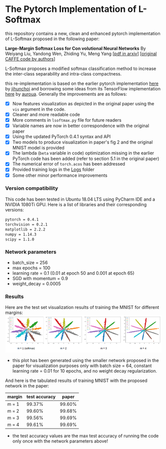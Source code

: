 # The Pytorch Implementation of L-Softmax
[//]: # (Image References)

[vis]: images/2d_vis.png "Training Loss"

this repository contains a new, clean and enhanced pytorch implementation of L-Softmax proposed in the following paper:

**Large-Margin Softmax Loss for Con volutional Neural Networks** By Weiyang Liu, Yandong Wen, Zhiding Yu, Meng Yang [[pdf in arxiv](https://arxiv.org/pdf/1612.02295.pdf)] [[original CAFFE code by authors](https://github.com/wy1iu/LargeMargin_Softmax_Loss)]

L-Softmax proposes a modified softmax classification method to increase the inter-class separability and intra-class compactness.

this re-implementation is based on the earlier pytorch implementation [here](https://github.com/jihunchoi/lsoftmax-pytorch) by [jihunchoi](https://github.com/jihunchoi) and borrowing some ideas from its TensorFlow implementation [here](https://github.com/auroua/L_Softmax_TensorFlow) by [auroua](https://github.com/auroua). Generally the improvements are as follows:
- [x] Now features visualization as depicted in the original paper using the `vis` argument in the code.
- [x] Cleaner and more readable code
- [x] More comments in `lsoftmax.py` file for future readers
- [x] Variable names are now in better correspondence with the original paper
- [x] Using the updated PyTorch 0.4.1 syntax and API
- [x] Two models to produce visualization in paper's fig 2 and the original MNIST model is provided
- [x] The lambda (`beta` variable in code) optimization missing in the earlier PyTorch code has been added (refer to section 5.1 in the original paper)
- [x] The numerical error of `torch.acos` has been addressed
- [x] Provided training logs in the [Logs](Logs/) folder
- [x] Some other minor performance improvements

### Version compatibility

This code has been tested in Ubuntu 18.04 LTS using PyCharm IDE and a NVIDIA 1080Ti GPU. Here is a list of libraries and their corresponding versions:

```
pytorch = 0.4.1
torchvision = 0.2.1
matplotlib = 2.2.2
numpy = 1.14.3
scipy = 1.1.0
```
### Network parameters
- batch_size = 256
- max epochs = 100
- learning rate = 0.1 (0.01 at epoch 50 and 0.001 at epoch 65)
- SGD with momentum = 0.9
- weight_decay = 0.0005

### Results

Here are the test set visualization results of training the MNIST for different margins:
![alt text][vis]
* this plot has been generated using the smaller network proposed in the paper for visualization purposes only with batch size = 64, constant learning rate = 0.01 for 10 epochs, and no weight decay regularization.

And here is the tabulated results of training MNIST with the proposed network in the paper:

| margin | test accuracy | paper |
|--------|---------------|-------|
| m = 1  | 99.37%        | 99.60%|
| m = 2  | 99.60%        | 99.68%|
| m = 3  | 99.56%        | 99.69%|
| m = 4  | 99.61%        | 99.69%|
* the test accuracy values are the max test accuracy of running the code only once with the network parameters above!
